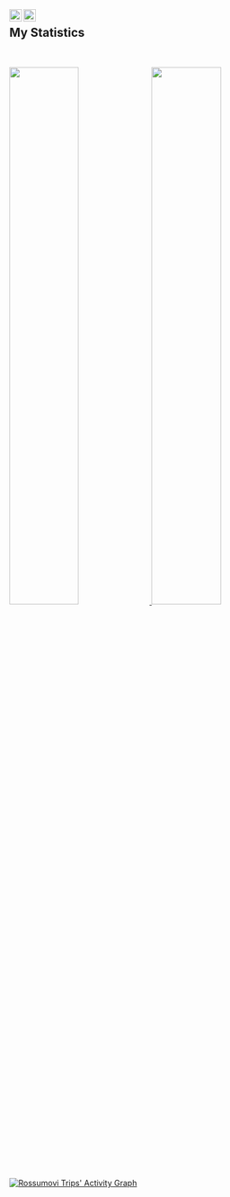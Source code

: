 <a href="https://www.instagram.com/rossumovi/">
  <img align="left" alt="Johann's Instagram" width="22px" src="https://raw.githubusercontent.com/hussainweb/hussainweb/main/icons/instagram.png" />
</a>
</a>
<a href="https://www.linkedin.com/in/rossumovi/">
  <img align="left" alt="Johann's LinkedIN" width="22px" src="https://raw.githubusercontent.com/peterthehan/peterthehan/master/assets/linkedin.svg" />
</a>

## My Statistics

<br/>
<p align="left">
  <a href="https://github.com/rossumovi/">
  <img width="49.5%" src="https://github-readme-stats.vercel.app/api?username=rossumovi&show_icons=true&theme=gruvbox&hide_border=true" />
    <img width="49.5%" src="https://github-readme-streak-stats.herokuapp.com/?user=rossumovi&theme=gruvbox&hide_border=true" />
  </a>
</p>
<br>

[![Rossumovi Trips' Activity Graph](https://activity-graph.herokuapp.com/graph?username=rossumovi&custom_title=Rossumovi%20Trips's%20Contribution%20Graph&theme=gruvbox&bg_color=282828&hide_border=true&line=d1a01f&point=c58545)](https://github.com/rossumovi)


